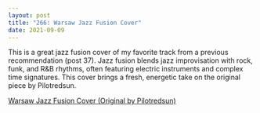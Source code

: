 ```yaml
---
layout: post
title: "266: Warsaw Jazz Fusion Cover"
date: 2021-09-09
---
```


This is a great jazz fusion cover of my favorite track from a previous recommendation (post 37). Jazz fusion blends jazz improvisation with rock, funk, and R&B rhythms, often featuring electric instruments and complex time signatures. This cover brings a fresh, energetic take on the original piece by Pilotredsun.

[Warsaw Jazz Fusion Cover (Original by Pilotredsun)](https://youtu.be/aW9Mk7DXPcI)
